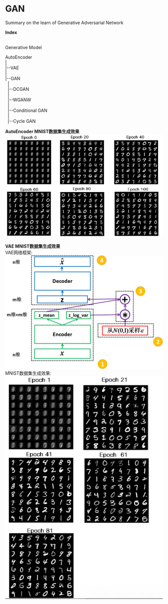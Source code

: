 # GAN
Summary on the learn of Generative Adversarial Network

<b>Index</b>
<br></br>

Generative Model

AutoEncoder<br>
|<br>
|--VAE<br>
|<br>
|--GAN<br>
&nbsp;&nbsp;|<br>
&nbsp;&nbsp;|--DCGAN<br>
&nbsp;&nbsp;|<br>
&nbsp;&nbsp;|--WGANW<br>
&nbsp;&nbsp;|<br>
&nbsp;&nbsp;|--Conditional GAN<br>
&nbsp;&nbsp;|<br>
&nbsp;&nbsp;|--Cycle GAN<br>

<b>AutoEncoder MNIST数据集生成效果</b>
</br>
![image](https://github.com/SaulZhang/GAN/blob/master/pic/autoencoder-linear.png)<br>

<b>VAE MNIST数据集生成效果</b><br>
VAE网络框架:<br>
![image](https://github.com/SaulZhang/GAN/blob/master/pic/vae.png)<br>
MNIST数据集生成效果:<br>
![image](https://github.com/SaulZhang/GAN/blob/master/pic/vae_linear.png)<br>
